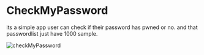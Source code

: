 # CheckMyPassword
its a simple app user can check if their password has pwned or no. and that passwordlist just have 1000 sample.

![checkMyPassword](https://user-images.githubusercontent.com/64458989/221357778-62d5efa5-9ee4-4245-b33c-94acabd2da5b.gif)
